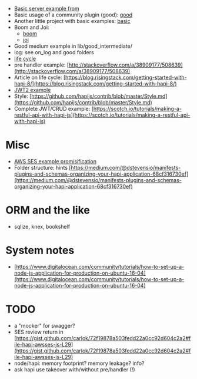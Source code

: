 * [Basic server example from](https://hapijs.com/)
* Basic usage of a community plugin (good): [good](https://hapijs.com/tutorials)
* Another little project with basic examples: [basic](https://github.com/carlok/hto)
* Boom and Joi:
  * [boom](https://github.com/hapijs/boom)
  * [joi](https://github.com/hapijs/joi)
* Good medium example in lib/good_intermediate/
* log: see on_log and good folders
* [life cycle](http://blog-assets.risingstack.com/2014/12/hapi_request_lifecycle.png)
* pre handler example: [http://stackoverflow.com/a/38909177/508639](http://stackoverflow.com/a/38909177/508639)
* Article on life cycle: [https://blog.risingstack.com/getting-started-with-hapi-8/](https://blog.risingstack.com/getting-started-with-hapi-8/)
* [JWT2 example](https://gist.github.com/carlok/599443aebbfad8312dd5294c48ab9d31)
* Style: [https://github.com/hapijs/contrib/blob/master/Style.md](https://github.com/hapijs/contrib/blob/master/Style.md)
* Complete JWT/CRUD example: [https://scotch.io/tutorials/making-a-restful-api-with-hapi-js](https://scotch.io/tutorials/making-a-restful-api-with-hapi-js)

# Misc
* [AWS SES example promisification](https://gist.github.com/carlok/72f19878a503fedd22a0cc92d604c2a2)
* Folder structure: hints [https://medium.com/@dstevensio/manifests-plugins-and-schemas-organizing-your-hapi-application-68cf316730ef](https://medium.com/@dstevensio/manifests-plugins-and-schemas-organizing-your-hapi-application-68cf316730ef)

# ORM and the like
* sqlize, knex, bookshelf

# System notes
* [https://www.digitalocean.com/community/tutorials/how-to-set-up-a-node-js-application-for-production-on-ubuntu-16-04](https://www.digitalocean.com/community/tutorials/how-to-set-up-a-node-js-application-for-production-on-ubuntu-16-04)

# TODO
* a "mocker" for swagger?
* SES review return in [https://gist.github.com/carlok/72f19878a503fedd22a0cc92d604c2a2#file-hapi-awsses-js-L29](https://gist.github.com/carlok/72f19878a503fedd22a0cc92d604c2a2#file-hapi-awsses-js-L29)
* node/hapi: memory footprint? memory leakage? info?
* ask hapi use takeover with/without pre/handler (!)
